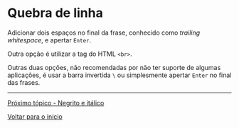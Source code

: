 # Quebra de linha  

Adicionar dois espaços no final da frase, conhecido como *trailing whitespace*, e apertar `Enter`.  
  
Outra opção é utilizar a tag do HTML `<br>`.  
  
Outras duas opções, não recomendadas por não ter suporte de algumas aplicações, é usar a barra invertida `\` ou simplesmente apertar `Enter` no final das frases.  
  
---
  
[Próximo tópico - Negrito e itálico](negrito-itálico.md)  
  
[Voltar para o início](README.md)  
